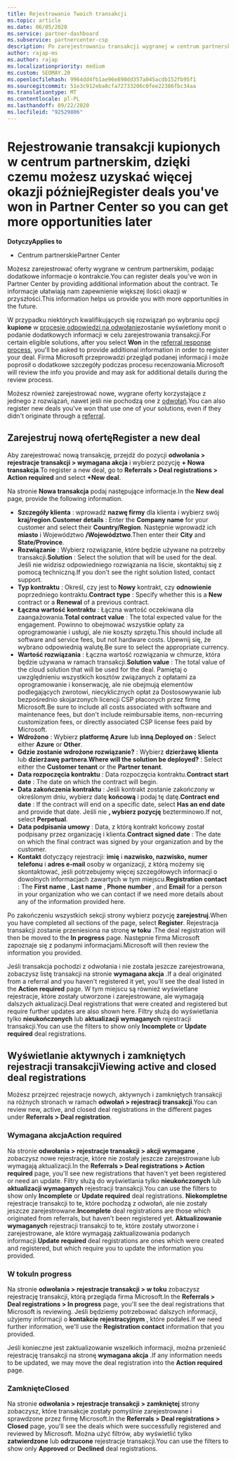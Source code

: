 ```yaml
---
title: Rejestrowanie Twoich transakcji
ms.topic: article
ms.date: 06/05/2020
ms.service: partner-dashboard
ms.subservice: partnercenter-csp
description: Po zarejestrowaniu transakcji wygranej w centrum partnerskim firma Microsoft może zapewnić większą okazję w przyszłości.
author: rajap-ms
ms.author: rajap
ms.localizationpriority: medium
ms.custom: SEOMAY.20
ms.openlocfilehash: 9964dd4fb1ae96e890dd357a045acdb152fb95f1
ms.sourcegitcommit: 51e3c912eba8cfa72733206c0fee22386fbc34aa
ms.translationtype: MT
ms.contentlocale: pl-PL
ms.lasthandoff: 09/22/2020
ms.locfileid: "92529806"
---
```

# <a name="register-deals-youve-won-in-partner-center-so-you-can-get-more-opportunities-later"></a><span data-ttu-id="06b82-103">Rejestrowanie transakcji kupionych w centrum partnerskim, dzięki czemu możesz uzyskać więcej okazji później</span><span class="sxs-lookup"><span data-stu-id="06b82-103">Register deals you've won in Partner Center so you can get more opportunities later</span></span>

<span data-ttu-id="06b82-104">**Dotyczy**</span><span class="sxs-lookup"><span data-stu-id="06b82-104">**Applies to**</span></span>

- <span data-ttu-id="06b82-105">Centrum partnerskie</span><span class="sxs-lookup"><span data-stu-id="06b82-105">Partner Center</span></span>

<span data-ttu-id="06b82-106">Możesz zarejestrować oferty wygrane w centrum partnerskim, podając dodatkowe informacje o kontrakcie.</span><span class="sxs-lookup"><span data-stu-id="06b82-106">You can register deals you've won in Partner Center by providing additional information about the contract.</span></span> <span data-ttu-id="06b82-107">Te informacje ułatwiają nam zapewnienie większej ilości okazji w przyszłości.</span><span class="sxs-lookup"><span data-stu-id="06b82-107">This information helps us provide you with more opportunities in the future.</span></span>

<span data-ttu-id="06b82-108">W przypadku niektórych kwalifikujących się rozwiązań po wybraniu opcji **kupione** w [procesie odpowiedzi na odwołanie](manage-leads.md)zostanie wyświetlony monit o podanie dodatkowych informacji w celu zarejestrowania transakcji.</span><span class="sxs-lookup"><span data-stu-id="06b82-108">For certain eligible solutions, after you select **Won** in the [referral response process](manage-leads.md), you'll be asked to provide additional information in order to register your deal.</span></span> <span data-ttu-id="06b82-109">Firma Microsoft przeprowadzi przegląd podanej informacji i może poprosił o dodatkowe szczegóły podczas procesu recenzowania.</span><span class="sxs-lookup"><span data-stu-id="06b82-109">Microsoft will review the info you provide and may ask for additional details during the review process.</span></span>

<span data-ttu-id="06b82-110">Możesz również zarejestrować nowe, wygrane oferty korzystające z jednego z rozwiązań, nawet jeśli nie pochodzą one z [odwołań](referrals.md).</span><span class="sxs-lookup"><span data-stu-id="06b82-110">You can also register new deals you've won that use one of your solutions, even if they didn't originate through a [referral](referrals.md).</span></span> 

## <a name="register-a-new-deal"></a><span data-ttu-id="06b82-111">Zarejestruj nową ofertę</span><span class="sxs-lookup"><span data-stu-id="06b82-111">Register a new deal</span></span>

<span data-ttu-id="06b82-112">Aby zarejestrować nową transakcję, przejdź do pozycji **odwołania > rejestracje transakcji > wymagana akcja** i wybierz pozycję **+ Nowa transakcja**.</span><span class="sxs-lookup"><span data-stu-id="06b82-112">To register a new deal, go to **Referrals > Deal registrations > Action required** and select **+New deal**.</span></span>

<span data-ttu-id="06b82-113">Na stronie **Nowa transakcja** podaj następujące informacje.</span><span class="sxs-lookup"><span data-stu-id="06b82-113">In the **New deal** page, provide the following information.</span></span>

- <span data-ttu-id="06b82-114">**Szczegóły klienta** : wprowadź **nazwę firmy** dla klienta i wybierz swój **kraj/region**.</span><span class="sxs-lookup"><span data-stu-id="06b82-114">**Customer details** : Enter the **Company name** for your customer and select their **Country/Region**.</span></span> <span data-ttu-id="06b82-115">Następnie wprowadź ich **miasto** i Województwo **/Województwo**.</span><span class="sxs-lookup"><span data-stu-id="06b82-115">Then enter their **City** and **State/Province**.</span></span>
- <span data-ttu-id="06b82-116">**Rozwiązanie** : Wybierz rozwiązanie, które będzie używane na potrzeby transakcji.</span><span class="sxs-lookup"><span data-stu-id="06b82-116">**Solution** : Select the solution that will be used for the deal.</span></span> <span data-ttu-id="06b82-117">Jeśli nie widzisz odpowiedniego rozwiązania na liście, skontaktuj się z pomocą techniczną.</span><span class="sxs-lookup"><span data-stu-id="06b82-117">If you don't see the right solution listed, contact support.</span></span>
- <span data-ttu-id="06b82-118">**Typ kontraktu** : Określ, czy jest to **Nowy** kontrakt, czy **odnowienie** poprzedniego kontraktu.</span><span class="sxs-lookup"><span data-stu-id="06b82-118">**Contract type** : Specify whether this is a **New** contract or a **Renewal** of a previous contract.</span></span>
- <span data-ttu-id="06b82-119">**Łączna wartość kontraktu** : Łączna wartość oczekiwana dla zaangażowania.</span><span class="sxs-lookup"><span data-stu-id="06b82-119">**Total contract value** : The total expected value for the engagement.</span></span> <span data-ttu-id="06b82-120">Powinno to obejmować wszystkie opłaty za oprogramowanie i usługi, ale nie koszty sprzętu.</span><span class="sxs-lookup"><span data-stu-id="06b82-120">This should include all software and service fees, but not hardware costs.</span></span> <span data-ttu-id="06b82-121">Upewnij się, że wybrano odpowiednią walutę.</span><span class="sxs-lookup"><span data-stu-id="06b82-121">Be sure to select the appropriate currency.</span></span>
- <span data-ttu-id="06b82-122">**Wartość rozwiązania** : Łączna wartość rozwiązania w chmurze, która będzie używana w ramach transakcji.</span><span class="sxs-lookup"><span data-stu-id="06b82-122">**Solution value** : The total value of the cloud solution that will be used for the deal.</span></span> <span data-ttu-id="06b82-123">Pamiętaj o uwzględnieniu wszystkich kosztów związanych z opłatami za oprogramowanie i konserwację, ale nie obejmują elementów podlegających zwrotowi, niecyklicznych opłat za Dostosowywanie lub bezpośrednio skojarzonych licencji CSP płaconych przez firmę Microsoft.</span><span class="sxs-lookup"><span data-stu-id="06b82-123">Be sure to include all costs associated with software and maintenance fees, but don't include reimbursable items, non-recurring customization fees, or directly associated CSP license fees paid by Microsoft.</span></span>
- <span data-ttu-id="06b82-124">**Wdrożono** : Wybierz **platformę Azure** lub **inną**.</span><span class="sxs-lookup"><span data-stu-id="06b82-124">**Deployed on** : Select either **Azure** or **Other**.</span></span>
- <span data-ttu-id="06b82-125">**Gdzie zostanie wdrożone rozwiązanie?** : Wybierz **dzierżawę klienta** lub **dzierżawę partnera**.</span><span class="sxs-lookup"><span data-stu-id="06b82-125">**Where will the solution be deployed?** : Select either the **Customer tenant** or the **Partner tenant**.</span></span>
- <span data-ttu-id="06b82-126">**Data rozpoczęcia kontraktu** : Data rozpoczęcia kontraktu.</span><span class="sxs-lookup"><span data-stu-id="06b82-126">**Contract start date** : The date on which the contract will begin.</span></span>
- <span data-ttu-id="06b82-127">**Data zakończenia kontraktu** : Jeśli kontrakt zostanie zakończony w określonym dniu, wybierz datę **końcową** i podaj tę datę.</span><span class="sxs-lookup"><span data-stu-id="06b82-127">**Contract end date** : If the contract will end on a specific date, select **Has an end date** and provide that date.</span></span> <span data-ttu-id="06b82-128">Jeśli nie **, wybierz pozycję** bezterminowo.</span><span class="sxs-lookup"><span data-stu-id="06b82-128">If not, select **Perpetual**.</span></span>
- <span data-ttu-id="06b82-129">**Data podpisania umowy** : Data, z którą kontrakt końcowy został podpisany przez organizację i klienta.</span><span class="sxs-lookup"><span data-stu-id="06b82-129">**Contract signed date** : The date on which the final contract was signed by your organization and by the customer.</span></span>
- <span data-ttu-id="06b82-130">**Kontakt** dotyczący rejestracji: **imię** i **nazwisko, nazwisko,** **numer telefonu** i **adres e-mail** osoby w organizacji, z którą możemy się skontaktować, jeśli potrzebujemy więcej szczegółowych informacji o dowolnych informacjach zawartych w tym miejscu.</span><span class="sxs-lookup"><span data-stu-id="06b82-130">**Registration contact** : The **First name** , **Last name** , **Phone number** , and **Email** for a person in your organization who we can contact if we need more details about any of the information provided here.</span></span>

<span data-ttu-id="06b82-131">Po zakończeniu wszystkich sekcji strony wybierz pozycję **zarejestruj**.</span><span class="sxs-lookup"><span data-stu-id="06b82-131">When you have completed all sections of the page, select **Register**.</span></span> <span data-ttu-id="06b82-132">Rejestracja transakcji zostanie przeniesiona na stronę **w toku** .</span><span class="sxs-lookup"><span data-stu-id="06b82-132">The deal registration will then be moved to the **In progress** page.</span></span> <span data-ttu-id="06b82-133">Następnie firma Microsoft zapoznaje się z podanymi informacjami.</span><span class="sxs-lookup"><span data-stu-id="06b82-133">Microsoft will then review the information you provided.</span></span>

<span data-ttu-id="06b82-134">Jeśli transakcja pochodzi z odwołania i nie została jeszcze zarejestrowana, zobaczysz listę transakcji na stronie **wymagana akcja** .</span><span class="sxs-lookup"><span data-stu-id="06b82-134">If a deal originated from a referral and you haven't registered it yet, you'll see the deal listed in the **Action required** page.</span></span> <span data-ttu-id="06b82-135">W tym miejscu są również wyświetlane rejestracje, które zostały utworzone i zarejestrowane, ale wymagają dalszych aktualizacji.</span><span class="sxs-lookup"><span data-stu-id="06b82-135">Deal registrations that were created and registered but require further updates are also shown here.</span></span> <span data-ttu-id="06b82-136">Filtry służą do wyświetlania tylko **nieukończonych** lub **aktualizacji wymaganych** rejestracji transakcji.</span><span class="sxs-lookup"><span data-stu-id="06b82-136">You can use the filters to show only **Incomplete** or **Update required** deal registrations.</span></span>

## <a name="viewing-active-and-closed-deal-registrations"></a><span data-ttu-id="06b82-137">Wyświetlanie aktywnych i zamkniętych rejestracji transakcji</span><span class="sxs-lookup"><span data-stu-id="06b82-137">Viewing active and closed deal registrations</span></span>

<span data-ttu-id="06b82-138">Możesz przejrzeć rejestracje nowych, aktywnych i zamkniętych transakcji na różnych stronach w ramach **odwołań > rejestracji transakcji**.</span><span class="sxs-lookup"><span data-stu-id="06b82-138">You can review new, active, and closed deal registrations in the different pages under **Referrals > Deal registration**.</span></span>

### <a name="action-required"></a><span data-ttu-id="06b82-139">Wymagana akcja</span><span class="sxs-lookup"><span data-stu-id="06b82-139">Action required</span></span>

<span data-ttu-id="06b82-140">Na stronie **odwołania > rejestracje transakcji > akcji wymagane** , zobaczysz nowe rejestracje, które nie zostały jeszcze zarejestrowane lub wymagają aktualizacji.</span><span class="sxs-lookup"><span data-stu-id="06b82-140">In the **Referrals > Deal registrations > Action required** page, you'll see new registrations that haven't yet been registered or need an update.</span></span> <span data-ttu-id="06b82-141">Filtry służą do wyświetlania tylko **nieukończonych** lub **aktualizacji wymaganych** rejestracji transakcji.</span><span class="sxs-lookup"><span data-stu-id="06b82-141">You can use the filters to show only **Incomplete** or **Update required** deal registrations.</span></span> <span data-ttu-id="06b82-142">**Niekompletne** rejestracje transakcji to te, które pochodzą z odwołań, ale nie zostały jeszcze zarejestrowane.</span><span class="sxs-lookup"><span data-stu-id="06b82-142">**Incomplete** deal registrations are those which originated from referrals, but haven't been registered yet.</span></span> <span data-ttu-id="06b82-143">**Aktualizowanie wymaganych** rejestracji transakcji to te, które zostały utworzone i zarejestrowane, ale które wymagają zaktualizowania podanych informacji.</span><span class="sxs-lookup"><span data-stu-id="06b82-143">**Update required** deal registrations are ones which were created and registered, but which require you to update the information you provided.</span></span>

### <a name="in-progress"></a><span data-ttu-id="06b82-144">W toku</span><span class="sxs-lookup"><span data-stu-id="06b82-144">In progress</span></span>

<span data-ttu-id="06b82-145">Na stronie **odwołania > rejestracje transakcji > w toku** zobaczysz rejestrację transakcji, którą przegląda firma Microsoft.</span><span class="sxs-lookup"><span data-stu-id="06b82-145">In the **Referrals > Deal registrations > In progress** page, you'll see the deal registrations that Microsoft is reviewing.</span></span> <span data-ttu-id="06b82-146">Jeśli będziemy potrzebować dalszych informacji, użyjemy informacji o **kontakcie rejestracyjnym** , które podałeś.</span><span class="sxs-lookup"><span data-stu-id="06b82-146">If we need further information, we'll use the **Registration contact** information that you provided.</span></span>

<span data-ttu-id="06b82-147">Jeśli konieczne jest zaktualizowanie wszelkich informacji, można przenieść rejestrację transakcji na stronę **wymagana akcja** .</span><span class="sxs-lookup"><span data-stu-id="06b82-147">If any information needs to be updated, we may move the deal registration into the **Action required** page.</span></span>

### <a name="closed"></a><span data-ttu-id="06b82-148">Zamknięte</span><span class="sxs-lookup"><span data-stu-id="06b82-148">Closed</span></span>

<span data-ttu-id="06b82-149">Na stronie **odwołania > rejestracje transakcji > zamkniętej** strony zobaczysz, które transakcje zostały pomyślnie zarejestrowane i sprawdzone przez firmę Microsoft.</span><span class="sxs-lookup"><span data-stu-id="06b82-149">In the **Referrals > Deal registrations > Closed** page, you'll see the deals which were successfully registered and reviewed by Microsoft.</span></span> <span data-ttu-id="06b82-150">Można użyć filtrów, aby wyświetlić tylko **zatwierdzone** lub **odrzucone** rejestracje transakcji.</span><span class="sxs-lookup"><span data-stu-id="06b82-150">You can use the filters to show only **Approved** or **Declined** deal registrations.</span></span>
